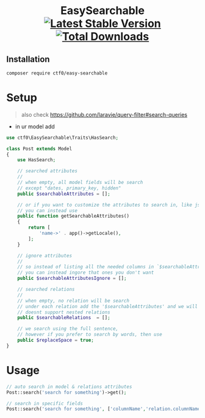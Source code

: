 <h1 align="center">
    EasySearchable
    <br>
    <a href="https://packagist.org/packages/ctf0/easy-searchable"><img src="https://img.shields.io/packagist/v/ctf0/easy-searchable.svg" alt="Latest Stable Version"/></a>
    <a href="https://packagist.org/packages/ctf0/easy-searchable"><img src="https://img.shields.io/packagist/dt/ctf0/easy-searchable.svg" alt="Total Downloads"/></a>
</h1>

## Installation

``` bash
composer require ctf0/easy-searchable
```

# Setup

> also check https://github.com/laravie/query-filter#search-queries

- in ur model add

```php
use ctf0\EasySearchable\Traits\HasSearch;

class Post extends Model
{
    use HasSearch;

    // searched attributes
    //
    // when empty, all model fields will be search
    // except "dates, primary_key, hidden"
    public $searchableAttributes = [];

    // or if you want to customize the attributes to search in, like json keys
    // you can instead use
    public function getSearchableAttributes()
    {
        return [
            'name->' . app()->getLocale(),
        ];
    }

    // ignore attributes
    //
    // so instead of listing all the needed columns in `$searchableAttributes`
    // you can instead ingore that ones you don't want
    public $searchableAttributesIgnore = [];

    // searched relations
    //
    // when empty, no relation will be search
    // under each relation add the '$searchableAttributes' and we will pick them up automatically
    // doesnt support nested relations
    public $searchableRelations  = [];

    // we search using the full sentence, 
    // however if you prefer to search by words, then use
    public $replaceSpace = true;
}
```

# Usage

```php
// auto search in model & relations attributes
Post::search('search for something')->get();

// search in specific fields
Post::search('search for something', ['columnName','relation.columnName'])->get();
```
